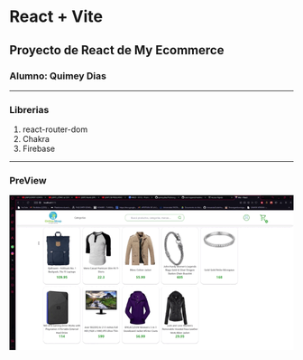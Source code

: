 # React + Vite
## Proyecto de React de My Ecommerce
### Alumno: Quimey Dias

---

### Librerias
  1. react-router-dom
  2. Chakra
  3. Firebase

---
### PreView
![a](https://github.com/quimeydias/PreEntrega2-Dias/blob/main/preview.gif)
